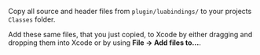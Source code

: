 Copy all source and header files from `plugin/luabindings/` to your projects `Classes` folder.

Add these same files, that you just copied, to Xcode by either dragging and dropping them into Xcode or by using __File -> Add files to...__.
